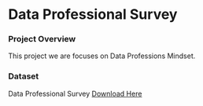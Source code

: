 # Data Professional Survey

### Project Overview

This project we are focuses on Data Professions Mindset.


### Dataset

Data Professional Survey [Download Here](https://github.com/Indumathi12/Power-BI-projects/blob/main/Power%20BI%20-%20Final%20Project%20(2).xlsx)
